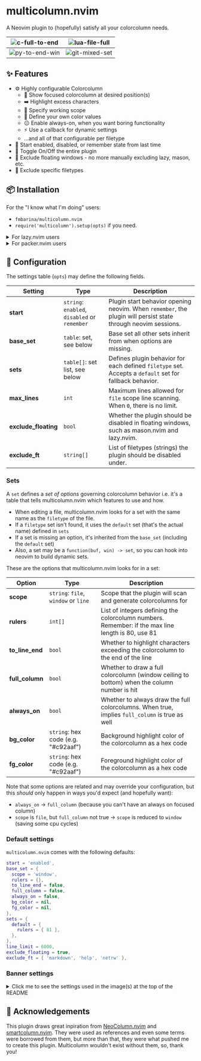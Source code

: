 # multicolumn.nvim

A Neovim plugin to (hopefully) satisfy all your colorcolumn needs.

|![c-full-to-end](https://github.com/fmbarina/multicolumn.nvim/assets/70731450/67928475-c863-4697-9bbe-bc4d157e0400)|![lua-file-full](https://github.com/fmbarina/multicolumn.nvim/assets/70731450/e57709c8-6b09-4287-8e9a-33aea1f91452)|
|-|-|
|![py-to-end-win](https://github.com/fmbarina/multicolumn.nvim/assets/70731450/99ff8362-3cc5-4c10-b8bb-b7e2225e49ae)|![git-mixed-set](https://github.com/fmbarina/multicolumn.nvim/assets/70731450/50e97396-9c3d-4129-9579-ca17c7d39792)|

## ✨ Features

- ⚙️ Highly configurable Colorcolumn
  - 🎯 Show focused colorcolumn at desired position(s)
  - ➡️ Highlight excess characters
  - 🧰 Specify working scope
  - 🌈 Define your own color values
  - 😐 Enable always-on, when you want boring functionality
  - ⚡ Use a callback for dynamic settings
  - ...and all of that configurable per filetype
- 💾 Start enabled, disabled, or remember state from last time
- 🔌 Toggle On/Off the entire plugin
- 🎈 Exclude floating windows - no more manually excluding lazy, mason, etc.
- 📄 Exclude specific filetypes

## 📦 Installation

For the "I know what I'm doing" users:
- `fmbarina/multicolumn.nvim`
- `require('multicolumn').setup(opts)` if you need.

<details>
<summary>For lazy.nvim users</summary>

  Add the following to your plugin list, your settings go in opts.

  ```lua
  {
      'fmbarina/multicolumn.nvim',
      opts = {},
  }
  ```

</details>

<details>
<summary>For packer.nvim users</summary>

  Installation:

  ```lua
  use('fmbarina/multicolumn.nvim')
  ```

  Setup:

  ```lua
  require('multicolumn').setup()
  ```

  Your settings can be passed through the setup function.

</details>

## 🔧 Configuration

The settings table (`opts`) may define the following fields.

| Setting              | Type                                          | Description                                                                                                    |
|----------------------|-----------------------------------------------|----------------------------------------------------------------------------------------------------------------|
| **start**            | `string`: `enabled`, `disabled` or `remember` | Plugin start behavior opening neovim. When `remember`, the plugin will persist state through neovim sessions.  |
| **base_set**         | `table`: set, see below                       | Base set all other sets inherit from when options are missing.                                                 |
| **sets**             | `table[]`: set list, see below                | Defines plugin behavior for each defined `filetype` set. Accepts a `default` set for fallback behavior.        |
| **max_lines**        | `int`                                         | Maximum lines allowed for `file` scope line scanning. When `0`, there is no limit.                             |
| **exclude_floating** | `bool`                                        | Whether the plugin should be disabled in floating windows, such as mason.nvim and lazy.nvim.                   |
| **exclude_ft**       | `string[]`                                    | List of filetypes (strings) the plugin should be disabled under.                                               |

### Sets

A `set` defines a _set of options_ governing colorcolumn behavior i.e. it's a table that tells multicolumn.nvim which features to use and how.

- When editing a file, multicolumn.nvim looks for a set with the same name as the `filetype` of the file.
- If a `filetype` set isn't found, it uses the `default` set (that's the actual name) defined in `sets`
- If a set is missing an option, it's inherited from the `base_set` (including the `default` set)
- Also, a set may be a `function(buf, win) -> set`, so you can hook into neovim to build dynamic sets.

These are the options that multicolumn.nvim looks for in a set:

| Option          | Type                                 | Description                                                                                         |
|-----------------|--------------------------------------|-----------------------------------------------------------------------------------------------------|
| **scope**       | `string`: `file`, `window` or `line` | Scope that the plugin will scan and generate colorcolumns for                                       |
| **rulers**      | `int[]`                              | List of integers defining the colorcolumn numbers. Remember: if the max line length is 80, use 81   |
| **to_line_end** | `bool`                               | Whether to highlight characters exceeding the colorcolumn to the end of the line                    |
| **full_column** | `bool`                               | Whether to draw a full colorcolumn (window ceiling to bottom) when the column number is hit         |
| **always_on**   | `bool`                               | Whether to always draw the full colorcolumns. When true, implies `full_column` is true as well      |
| **bg_color**    | `string`: hex code (e.g. "#c92aaf")  | Background highlight color of the colorcolumn as a hex code                                         |
| **fg_color**    | `string`: hex code (e.g. "#c92aaf")  | Foreground highlight color of the colorcolumn as a hex code                                         |

Note that some options are related and may override your configuration, but this *should* only happen in ways you'd expect (and hopefully want):

- `always_on` → `full_column` (because you can't have an always on focused column)
- `scope` is `file`, but `full_column` not true → `scope` is reduced to `window` (saving some cpu cycles)

### Default settings

`multicolumn.nvim` comes with the following defaults:

```lua
start = 'enabled',
base_set = {
  scope = 'window',
  rulers = {},
  to_line_end = false,
  full_column = false,
  always_on = false,
  bg_color = nil,
  fg_color = nil,
},
sets = {
  default = {
    rulers = { 81 },
  },
},
line_limit = 6000,
exclude_floating = true,
exclude_ft = { 'markdown', 'help', 'netrw' },
```

### Banner settings

<details>
<summary>Click me to see the settings used in the image(s) at the top of the README</summary>

  ```lua
  sets = {
      lua = {
          scope = 'file',
          rulers = { 81 },
          full_column = true,
      },
      python = {
          scope = 'window',
          rulers = { 80 },
          to_line_end = true,
          bg_color = '#f08800',
          fg_color = '#17172e',
      },
      c = {
          scope = 'window',
          rulers = { 81 },
          to_line_end = true,
          always_on = true,
      },
      NeogitCommitMessage = function(buf, win)
          local T = function(c, x, y) if c then return x else return y end
          return {
              scope = T(vim.fn.line('.', win) == 1, 'line', 'window'),
              rulers = { T(vim.fn.line('.', win) == 1, 51, 73) },
              to_line_end = true,
              bg_color = '#691b1b',
              fg_color = '#ffd8ad',
          }
      end,
  },
  ```

</details>

## 🙇 Acknowledgements

This plugin draws great inpiration from [NeoColumn.nvim](https://github.com/ecthelionvi/NeoColumn.nvim "Thank you, Robert!") and [smartcolumn.nvim](https://github.com/m4xshen/smartcolumn.nvim "Thank you, Max!"). They were used as references and even some terms were borrowed from them, but more than that, they were what pushed me to create this plugin. Multicolumn wouldn't exist without them, so, thank you!

